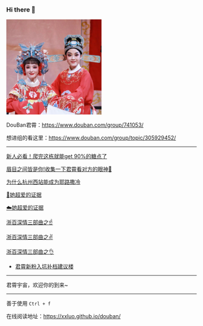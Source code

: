### Hi there 👋


<img src="./img/20240323131849.jpg" width="50%">
<!-- ![最爱龙云](./img/20240323131849.jpg) -->



DouBan君霄：<https://www.douban.com/group/741053/>

想进组的看这里：<https://www.douban.com/group/topic/305929452/>


---





[新人必看！爬完这栋就能get 90%的糖点了](https://www.douban.com/group/topic/299822941/)

[眉目之间皆是你!收集一下君霄看对方的眼神🍬](https://www.douban.com/group/topic/308251471)

[为什么杭州西站能成为耶路撒冷](https://www.douban.com/group/topic/300315959/)

[🍊她超爱的证据](https://www.douban.com/group/topic/307201604/)

[☁️她超爱的证据](https://www.douban.com/group/topic/307213982)

[浙百深情三部曲之☝️️](https://www.douban.com/group/topic/301157518)

[浙百深情三部曲之✌️️](https://www.douban.com/group/topic/301172333/)

[浙百深情三部曲之👌](https://www.douban.com/group/topic/301176107)


* [君霄新粉入坑补档建议楼](src/本组君霄新粉入坑补档建议楼.html)


---

君霄宇宙，欢迎你的到来~


---


善于使用 `Ctrl + f`

在线阅读地址：https://xxluo.github.io/douban/



